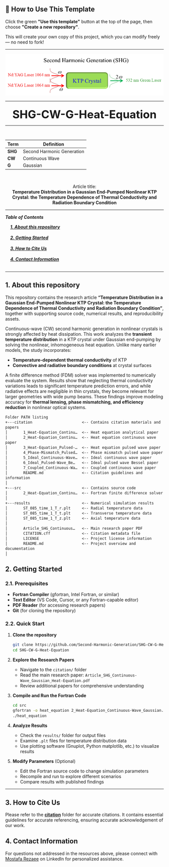 ## 🧰 How to Use This Template    

Click the green **"Use this template"** button at the top of the page, then choose **"Create a new repository"**.   

This will create your own copy of this project, which you can modify freely — no need to fork!   


---    

<p align="center">
  <img src="./images/SHG_Logo.png" alt="SHG Logo">
</p>


---

<div style="font-size:2.5em; font-weight:bold; text-align:center; margin-top:20px;">SHG-CW-G-Heat-Equation</div>

---

&nbsp;

<div align="center">

| **Term** | **Definition** |
|----------|----------------|
| **SHG** | Second Harmonic Generation |
| **CW** | Continuous Wave |
| **G** | Gaussian |

</div>

&nbsp;

<div align="center">

Article title:  
**Temperature Distribution in a Gaussian End-Pumped Nonlinear KTP Crystal: the Temperature Dependence of Thermal Conductivity and Radiation Boundary Condition**

</div>



---
***Table of Contents***

<div>
  &nbsp;&nbsp;&nbsp;&nbsp;<a href="#1-about-this-repository"><i><b>1. About this repository</b></i></a>
</div>
&nbsp;

<div>
  &nbsp;&nbsp;&nbsp;&nbsp;<a href="#2-getting-started"><i><b>2. Getting Started</b></i></a>
</div>
&nbsp;

<div>
  &nbsp;&nbsp;&nbsp;&nbsp;<a href="#3-how-to-cite-us"><i><b>3. How to Cite Us</b></i></a>
</div>
&nbsp;


<div>
  &nbsp;&nbsp;&nbsp;&nbsp;<a href="#4-contact-information"><i><b>4. Contact Information</b></i></a>
</div>
&nbsp;

---    

## 1. About this repository


This repository contains the research article **“Temperature Distribution in a Gaussian End-Pumped Nonlinear KTP Crystal: the Temperature Dependence of Thermal Conductivity and Radiation Boundary Condition”**, together with supporting source code, numerical results, and reproducibility assets.  


Continuous-wave (CW) second harmonic generation in nonlinear crystals is strongly affected by heat dissipation. This work analyzes the **transient temperature distribution** in a KTP crystal under Gaussian end-pumping by solving the nonlinear, inhomogeneous heat equation. Unlike many earlier models, the study incorporates:  

- **Temperature-dependent thermal conductivity** of KTP  
- **Convective and radiative boundary conditions** at crystal surfaces  

A finite difference method (FDM) solver was implemented to numerically evaluate the system. Results show that neglecting thermal conductivity variations leads to significant temperature prediction errors, and while radiative effects are negligible in thin crystals, they become relevant for larger geometries with wide pump beams. These findings improve modeling accuracy for **thermal lensing, phase mismatching, and efficiency reduction** in nonlinear optical systems.  


```
Folder PATH listing
+---citation                      <-- Contains citation materials and papers
│       1_Heat-Equation_Continu…  <-- Heat equation analytical paper
│       2_Heat-Equation_Continu…  <-- Heat equation continuous wave paper
│       3_Heat-Equation_Pulsed-…  <-- Heat equation pulsed wave paper
│       4_Phase-Mismatch_Pulsed…  <-- Phase mismatch pulsed wave paper
│       5_Ideal_Continuous-Wave…  <-- Ideal continuous wave paper
│       6_Ideal_Pulsed-Wave_Be…   <-- Ideal pulsed wave Bessel paper
│       7_Coupled_Continuous-Wa…  <-- Coupled continuous wave paper
│       README.md                 <-- Citation guidelines and information
│
+---src                           <-- Contains source code
│       2_Heat-Equation_Continu…  <-- Fortran finite difference solver
│
+---results                       <-- Numerical simulation results
│       ST_085_time_1_T_r.plt     <-- Radial temperature data
│       ST_085_time_1_T_t.plt     <-- Transverse temperature data
│       ST_085_time_1_T_z.plt     <-- Axial temperature data
│
│       Article_SHG_Continuous…   <-- Main research paper PDF
│       CITATION.cff              <-- Citation metadata file
│       LICENSE                   <-- Project license information
│       README.md                 <-- Project overview and documentation
│

```


## 2. Getting Started

### 2.1. Prerequisites
- **Fortran Compiler** (gfortran, Intel Fortran, or similar)
- **Text Editor** (VS Code, Cursor, or any Fortran-capable editor)
- **PDF Reader** (for accessing research papers)
- **Git** (for cloning the repository)

### 2.2. Quick Start

1. **Clone the repository**
   ```bash
   git clone https://github.com/Second-Harmonic-Generation/SHG-CW-G-Heat-Equation.git
   cd SHG-CW-G-Heat-Equation
   ```

2. **Explore the Research Papers**
   - Navigate to the `citation/` folder
   - Read the main research paper: `Article_SHG_Continuous-Wave_Gaussian_Heat-Equation.pdf`
   - Review additional papers for comprehensive understanding

3. **Compile and Run the Fortran Code**
   ```bash
   cd src
   gfortran -o heat_equation 2_Heat-Equation_Continuous-Wave_Gaussian.f90
   ./heat_equation
   ```

4. **Analyze Results**
   - Check the `results/` folder for output files
   - Examine `.plt` files for temperature distribution data
   - Use plotting software (Gnuplot, Python matplotlib, etc.) to visualize results

5. **Modify Parameters** (Optional)
   - Edit the Fortran source code to change simulation parameters
   - Recompile and run to explore different scenarios
   - Compare results with published findings

---


## 3. How to Cite Us
Please refer to the [**citation**](./citation/) folder for accurate citations. It contains essential guidelines for accurate referencing, ensuring accurate acknowledgement of our work.


  
## 4. Contact Information

For questions not addressed in the resources above, please connect with [Mostafa Rezaee](https://www.linkedin.com/in/mostafa-rezaee/) on LinkedIn for personalized assistance.
